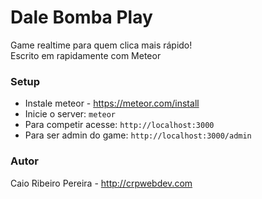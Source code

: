 # Dale Bomba Play

Game realtime para quem clica mais rápido!  
Escrito em rapidamente com Meteor

### Setup

* Instale meteor - https://meteor.com/install
* Inicie o server: `meteor`
* Para competir acesse: `http://localhost:3000`
* Para ser admin do game: `http://localhost:3000/admin`

### Autor

Caio Ribeiro Pereira - http://crpwebdev.com